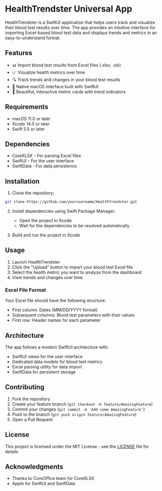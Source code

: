 # HealthTrendster Universal App

HealthTrendster is a SwiftUI application that helps users track and visualize their blood test results over time. The app provides an intuitive interface for importing Excel-based blood test data and displays trends and metrics in an easy-to-understand format.

## Features

- 📊 Import blood test results from Excel files (.xlsx, .xls)
- 📈 Visualize health metrics over time
- 🔍 Track trends and changes in your blood test results
- 📱 Native macOS interface built with SwiftUI
- 🎨 Beautiful, interactive metric cards with trend indicators

## Requirements

- macOS 11.0 or later
- Xcode 14.0 or later
- Swift 5.5 or later

## Dependencies

- CoreXLSX - For parsing Excel files
- SwiftUI - For the user interface
- SwiftData - For data persistence

## Installation

1. Clone the repository:
```bash
git clone https://github.com/yourusername/HealthTrendster.git
```

2. Install dependencies using Swift Package Manager:
   - Open the project in Xcode
   - Wait for the dependencies to be resolved automatically

3. Build and run the project in Xcode

## Usage

1. Launch HealthTrendster
2. Click the "Upload" button to import your blood test Excel file
3. Select the health metric you want to analyze from the dashboard
4. View trends and changes over time

### Excel File Format
Your Excel file should have the following structure:
- First column: Dates (MM/DD/YYYY format)
- Subsequent columns: Blood test parameters with their values
- First row: Header names for each parameter

## Architecture

The app follows a modern SwiftUI architecture with:
- SwiftUI views for the user interface
- Dedicated data models for blood test metrics
- Excel parsing utility for data import
- SwiftData for persistent storage

## Contributing

1. Fork the repository
2. Create your feature branch (`git checkout -b feature/AmazingFeature`)
3. Commit your changes (`git commit -m 'Add some AmazingFeature'`)
4. Push to the branch (`git push origin feature/AmazingFeature`)
5. Open a Pull Request

## License

This project is licensed under the MIT License - see the [LICENSE](LICENSE) file for details

## Acknowledgments

- Thanks to CoreOffice team for CoreXLSX
- Apple for SwiftUI and SwiftData
